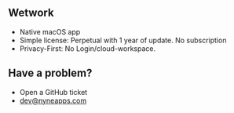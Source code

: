 ## Wetwork

- Native macOS app
- Simple license: Perpetual with 1 year of update. No subscription
- Privacy-First: No Login/cloud-workspace.

## Have a problem?

- Open a GitHub ticket
- dev@nyneapps.com
